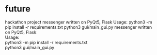 # future
hackathon project
messenger written on PyQt5, Flask
Usage:
python3 -m pip install -r requirements.txt
python3 gui/main_gui.py
messenger written on PyQt5, Flask       
Usage:     
python3 -m pip install -r requirements.txt       
python3 gui/main_gui.py   
